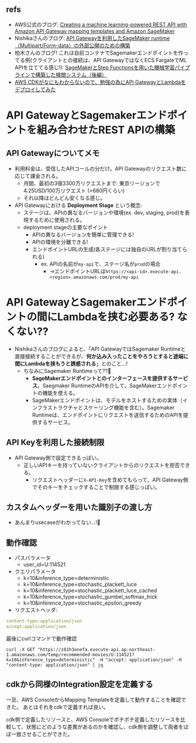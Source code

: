## refs

- AWS公式のブログ: [Creating a machine learning-powered REST API with Amazon API Gateway mapping templates and Amazon SageMaker](https://aws.amazon.com/jp/blogs/machine-learning/creating-a-machine-learning-powered-rest-api-with-amazon-api-gateway-mapping-templates-and-amazon-sagemaker/)
- Nishikaさんのブログ: [API Gatewayを利用したSageMaker runtime（Multipart/Form-data）の外部公開のための構築](https://zenn.dev/team_nishika/articles/8735aaaa460b45)
- 柏木さんのブログ! これは自前コンテナでSagemakerエンドポイントを作ってる例(クライアントとの接続は、API GatewayではなくECS FargateでML APIを立ててる感じ!): [SageMakerとStep Functionsを用いた機械学習パイプラインで構築した検閲システム（後編）](https://tech.connehito.com/entry/2022/03/28/190436)
- [AWS CDKがなにもわからないので、勉強の為にAPI GatewayとLambdaをデプロイしてみた](https://zenn.dev/ncdc/articles/e900f7a18d3506)

# API GatewayとSagemakerエンドポイントを組み合わせたREST APIの構築

## API Gatewayについてメモ

- 利用料金は、受信したAPIコールの分だけ。API Gatewayのリクエスト数に応じて課金される。
  - 月間、最初の3億3300万リクエストまで: 東京リージョンで　4.25USD/100万リクエスト (=680円くらい)
  - それ以降はどんどん安くなる感じ。
- API Gatewayにおける **Deployment Stage** という概念:
  - ステージは、APIの異なるバージョンや環境(ex. dev, staging, prod)を表現するために使用される。
  - deployment stageの主要なポイント
    - APIの異なるバージョンを簡単に管理できる!
    - APIの環境を分離できる!
    - エンドポイントURLの生成(各ステージには独自のURLが割り当てられる)
      - ex. APIの名前が`my-api`で、ステージ名が`prod`の場合
        - ->エンドポイントURLは`https://<api-id>.execute-api.<region>.amazonaws.com/prod/my-api`

# API GatewayとSagemakerエンドポイントの間にLambdaを挟む必要ある? なくない??

- Nishikaさんのブログによると、「API GatewayではSagemaker Runtimeと直接接続することができるが、**何か込み入ったことをやろうとすると途端に間にLambdaを挟もうと誘惑される**」とのこと...!
  - ちなみにSagemaker Runtimeって??:thinking:
    - **SageMakerエンドポイントとのインターフェースを提供するサービス**。Saegmaker RuntimeのAPIを介して、SageMakerエンドポイントの機能を使える。
    - SageMakerエンドポイントは、モデルをホストするための実体（インフラストラクチャとスケーリング機能を含む）。Sagemaker Runtimeは、エンドポイントにリクエストを送信するためのAPIを提供するサービス。

## API Keyを利用した接続制限

- API Gateway側で設定できるっぽい。
  - 正しいAPIキーを持っていないクライアントからのリクエストを拒否できる。
    - リクエストヘッダーに`X-API-Key`を含めてもらって、API Gateway側でそのキーをチェックすることで制限する感じっぽい。

## カスタムヘッダーを用いた識別子の渡し方

- あんまりusecaseがわかってない...!:thinking:

## 動作確認

- パスパラメータ
  - user_id=U:114521
- クエリパラメータ
  - k=10&inference_type=deterministic
  - k=10&inference_type=stochastic_plackett_luce
  - k=10&inference_type=stochastic_plackett_luce_cached
  - k=10&inference_type=stochastic_gumbel_softmax_trick
  - k=10&inference_type=stochastic_epsilon_greedy
- リクエストヘッダ:

```yml
content-type:application/json
accept:application/json
```

最後にcurlコマンドで動作確認

```shell
curl -X GET "https://z81h3onefa.execute-api.ap-northeast-1.amazonaws.com/temp/recommended-movies/U:114521?k=10&inference_type=deterministic" -H "accept: application/json" -H "content-type: application/json" | jq
```

## cdkから同様のIntegration設定を定義する

一旦、AWS ConsoleからMapping Templateを定義して動作することを確認できた。
あとはそれをcdkで定義すれば良い。

cdk側で定義したリソースと、AWS Consoleでポチポチ定義したリソースを比較して、状態にどのような差異があるのかを確認し、cdk側を調整して両者をほぼ一致させることができた。
